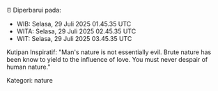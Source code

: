 ⏰ Diperbarui pada:
- WIB: Selasa, 29 Juli 2025 01.45.35 UTC
- WITA: Selasa, 29 Juli 2025 02.45.35 UTC
- WIT: Selasa, 29 Juli 2025 03.45.35 UTC

Kutipan Inspiratif:
"Man's nature is not essentially evil. Brute nature has been know to yield to the influence of love. You must never despair of human nature."


Kategori: nature

